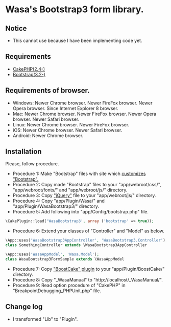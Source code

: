 Wasa's Bootstrap3 form library.
===============================

Notice
------

* This cannot use because I have been implementing code yet.

Requirements
------------

* [CakePHP(2.4-)](http://cakephp.jp/)
* [Bootstrap(3.2-)](http://getbootstrap.com/)

Requirements of browser.
------------------------

* Windows: Newer Chrome browser. Newer FireFox browser. Newer Opera browser. Since Internet Explorer 8 browser.
* Mac:     Newer Chrome browser. Newer FireFox browser. Newer Opera browser. Newer Safari browser.
* Linux:   Newer Chrome browser. Newer FireFox browser.
* iOS:     Newer Chrome browser. Newer Safari browser.
* Android: Newer Chrome browser.

Installation
------------

Please, follow procedure.

* Procedure 1: Make "Bootstrap" files with site which [customizes "Bootstrap".](http://getbootstrap.com/customize/)
* Procedure 2: Copy made "Bootstrap" files to your "app/webroot/css/", "app/webroot/fonts/" and "app/webroot/js/" directory.
* Procedure 3: Copy ["jQuery"](http://jquery.com/) file to your "app/webroot/js/" directory.
* Procedure 4: Copy "app/Plugin/Wasa/" and "app/Plugin/WasaBootstrap3/" directory.
* Procedure 5: Add following into "app/Config/bootstrap.php" file.

```php
\CakePlugin::load('WasaBootstrap3', array ('bootstrap' => true));
```

* Procedure 6: Extend your classes of "Controller" and "Model" as below.

```php
\App::uses('WasaBootstrap3AppController', 'WasaBootstrap3.Controller');
class SomethingController extends \WasaBootstrap3AppController

\App::uses('WasaAppModel', 'Wasa.Model');
class WasaBootstrap3FormSample extends \WasaAppModel
```

* Procedure 7: Copy ["BoostCake" plugin](https://github.com/slywalker/cakephp-plugin-boost_cake) to your "app/Plugin/BoostCake/" directory.
* Procedure 8: Copy "_WasaManual" to "http://localhost/_WasaManual/".
* Procedure 9: Read option procedure of "CakePHP" in "BreakpointDebugging_PHPUnit.php" file.

Change log
----------

* I transformed "Lib" to "Plugin".
